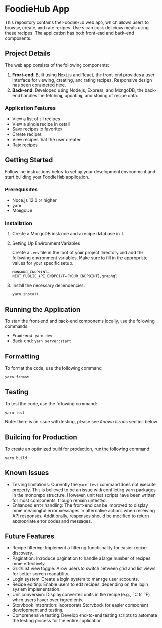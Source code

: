 # FoodieHub App

This repository contains the FoodieHub web app, which allows users to browse, create, and rate recipes. Users can cook delicious meals using these recipes. The application has both front-end and back-end components.

## Project Details

The web app consists of the following components:

1. **Front-end**: Built using Next.js and React, the front-end provides a user interface for viewing, creating, and rating recipes. Responsive design has been considered here.
2. **Back-end**: Developed using Node.js, Express, and MongoDB, the back-end handles the fetching, updating, and storing of recipe data.

### Application Features

- View a list of all recipes
- View a single recipe in detail
- Save recipes to favorites
- Create recipes
- View recipes that the user created
- Rate recipes

## Getting Started

Follow the instructions below to set up your development environment and start building your FoodieHub application.

### Prerequisites

- Node.js 12.0 or higher
- yarn
- MongoDB

### Installation

1. Create a MongoDB instance and a recipe database in it.

2. Setting Up Environment Variables

   Create a `.env` file in the root of your project directory and add the following environment variables. Make sure to fill in the appropriate values for your specific setup.

   ```
   MONGODB_ENDPOINT=
   NEXT_PUBLIC_API_ENDPOINT={YOUR_ENDPOINT}/graphql
   ```

3. Install the necessary dependencies:

   `yarn install`

## Running the Application

To start the front-end and back-end components locally, use the following commands:

- Front-end: `yarn dev`
- Back-end: `yarn server:start`

## Formatting

To format the code, use the following command:

`yarn format`

## Testing

To test the code, use the following command:

`yarn test`

Note: there is an issue with testing, please see _Known Issues_ section below

## Building for Production

To create an optimized build for production, run the following command:

`yarn build`

## Known Issues

- Testing limitations: Currently the `yarn test` command does not execute property. This is believed to be an issue with conflicting yarn packages in the monorepo structure. However, unit test scripts have been written for most components, though remain untested.
- Enhanced error handling: The front-end can be improved to display more meaningful error messages or alternative actions when receiving API responses. Additionally, responses should be modified to return appropriate error codes and messages.

## Future Features

- Recipe filtering: Implement a filtering functionality for easier recipe discovery.
- Pagination: Introduce pagination to handle a large number of recipes more effectively.
- Grid/List view toggle: Allow users to switch between grid and list views for better screen readability.
- Login system: Create a login system to manage user accounts.
- Recipe editing: Enable users to edit recipes, depending on the login system implementation.
- Unit conversion: Display converted units in the recipe (e.g., °C to °F) when users hover over ingredients.
- Storybook integration: Incorporate Storybook for easier component development and testing.
- Comprehensive testing: Develop end-to-end testing scripts to automate the testing process for the entire application.
